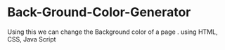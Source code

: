 # Back-Ground-Color-Generator
Using this we can change the Background color of a page . using HTML, CSS, Java Script
